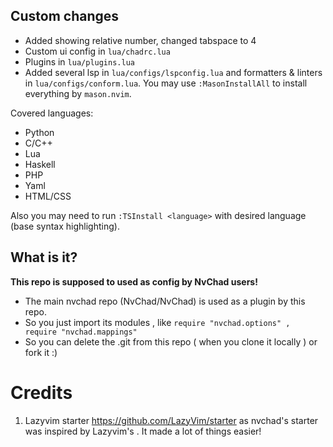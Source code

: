 ## Custom changes

- Added showing relative number, changed tabspace to 4
- Custom ui config in `lua/chadrc.lua`
- Plugins in `lua/plugins.lua`
- Added several lsp in `lua/configs/lspconfig.lua` and formatters & linters in `lua/configs/conform.lua`. You may use `:MasonInstallAll` to install everything by `mason.nvim`.

Covered languages:
- Python
- C/C++
- Lua
- Haskell
- PHP
- Yaml
- HTML/CSS

Also you may need to run `:TSInstall <language>` with desired language (base syntax highlighting).

## What is it?
**This repo is supposed to used as config by NvChad users!**

- The main nvchad repo (NvChad/NvChad) is used as a plugin by this repo.
- So you just import its modules , like `require "nvchad.options" , require "nvchad.mappings"`
- So you can delete the .git from this repo ( when you clone it locally ) or fork it :)

# Credits

1) Lazyvim starter https://github.com/LazyVim/starter as nvchad's starter was inspired by Lazyvim's . It made a lot of things easier!

